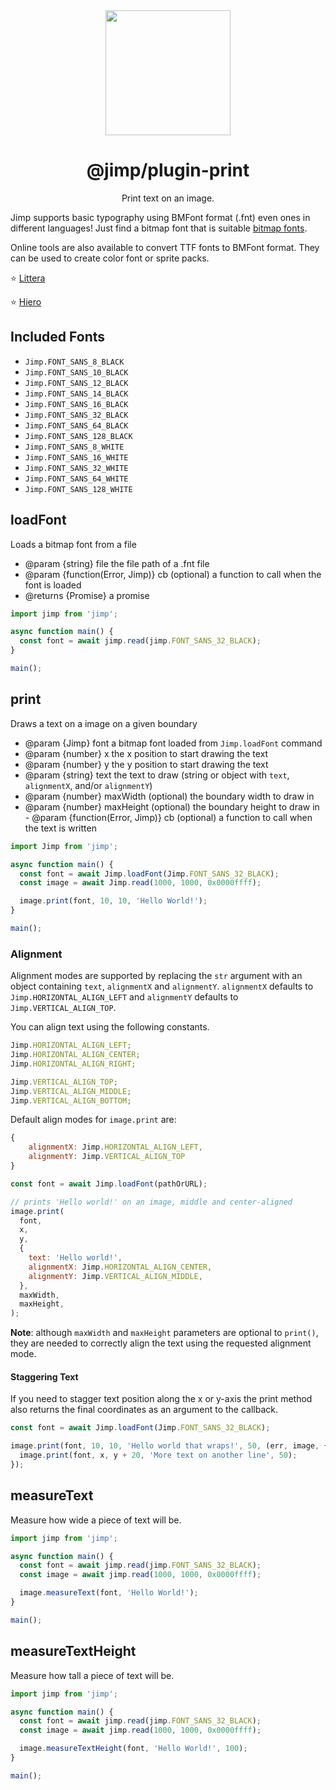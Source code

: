 <div align="center">
  <img width="200" height="200"
    src="https://s3.amazonaws.com/pix.iemoji.com/images/emoji/apple/ios-11/256/crayon.png">
  <h1>@jimp/plugin-print</h1>
  <p>Print text on an image.</p>
</div>

Jimp supports basic typography using BMFont format (.fnt) even ones in different languages! Just find a bitmap font that is suitable [bitmap fonts](https://en.wikipedia.org/wiki/Bitmap_fonts).

Online tools are also available to convert TTF fonts to BMFont format. They can be used to create color font or sprite packs.

:star: [Littera](http://kvazars.com/littera/)

:star: [Hiero](https://github.com/libgdx/libgdx/wiki/Hiero)

## Included Fonts

- `Jimp.FONT_SANS_8_BLACK`
- `Jimp.FONT_SANS_10_BLACK`
- `Jimp.FONT_SANS_12_BLACK`
- `Jimp.FONT_SANS_14_BLACK`
- `Jimp.FONT_SANS_16_BLACK`
- `Jimp.FONT_SANS_32_BLACK`
- `Jimp.FONT_SANS_64_BLACK`
- `Jimp.FONT_SANS_128_BLACK`
- `Jimp.FONT_SANS_8_WHITE`
- `Jimp.FONT_SANS_16_WHITE`
- `Jimp.FONT_SANS_32_WHITE`
- `Jimp.FONT_SANS_64_WHITE`
- `Jimp.FONT_SANS_128_WHITE`

## loadFont

Loads a bitmap font from a file

- @param {string} file the file path of a .fnt file
- @param {function(Error, Jimp)} cb (optional) a function to call when the font is loaded
- @returns {Promise} a promise

```js
import jimp from 'jimp';

async function main() {
  const font = await jimp.read(jimp.FONT_SANS_32_BLACK);
}

main();
```

## print

Draws a text on a image on a given boundary

- @param {Jimp} font a bitmap font loaded from `Jimp.loadFont` command
- @param {number} x the x position to start drawing the text
- @param {number} y the y position to start drawing the text
- @param {string} text the text to draw (string or object with `text`, `alignmentX`, and/or `alignmentY`)
- @param {number} maxWidth (optional) the boundary width to draw in
- @param {number} maxHeight (optional) the boundary height to draw in - @param {function(Error, Jimp)} cb (optional) a function to call when the text is written

```js
import Jimp from 'jimp';

async function main() {
  const font = await Jimp.loadFont(Jimp.FONT_SANS_32_BLACK);
  const image = await Jimp.read(1000, 1000, 0x0000ffff);

  image.print(font, 10, 10, 'Hello World!');
}

main();
```

### Alignment

Alignment modes are supported by replacing the `str` argument with an object containing `text`, `alignmentX` and `alignmentY`. `alignmentX` defaults to `Jimp.HORIZONTAL_ALIGN_LEFT` and `alignmentY` defaults to `Jimp.VERTICAL_ALIGN_TOP`.

You can align text using the following constants.

```js
Jimp.HORIZONTAL_ALIGN_LEFT;
Jimp.HORIZONTAL_ALIGN_CENTER;
Jimp.HORIZONTAL_ALIGN_RIGHT;

Jimp.VERTICAL_ALIGN_TOP;
Jimp.VERTICAL_ALIGN_MIDDLE;
Jimp.VERTICAL_ALIGN_BOTTOM;
```

Default align modes for `image.print` are:

```js
{
    alignmentX: Jimp.HORIZONTAL_ALIGN_LEFT,
    alignmentY: Jimp.VERTICAL_ALIGN_TOP
}
```

```js
const font = await Jimp.loadFont(pathOrURL);

// prints 'Hello world!' on an image, middle and center-aligned
image.print(
  font,
  x,
  y,
  {
    text: 'Hello world!',
    alignmentX: Jimp.HORIZONTAL_ALIGN_CENTER,
    alignmentY: Jimp.VERTICAL_ALIGN_MIDDLE,
  },
  maxWidth,
  maxHeight,
);
```

**Note**: although `maxWidth` and `maxHeight` parameters are optional to `print()`, they are needed to correctly align the text using the requested alignment mode.

#### Staggering Text

If you need to stagger text position along the x or y-axis the print method also returns the final coordinates as an argument to the callback.

```js
const font = await Jimp.loadFont(Jimp.FONT_SANS_32_BLACK);

image.print(font, 10, 10, 'Hello world that wraps!', 50, (err, image, { x, y }) => {
  image.print(font, x, y + 20, 'More text on another line', 50);
});
```

## measureText

Measure how wide a piece of text will be.

```js
import jimp from 'jimp';

async function main() {
  const font = await jimp.read(jimp.FONT_SANS_32_BLACK);
  const image = await jimp.read(1000, 1000, 0x0000ffff);

  image.measureText(font, 'Hello World!');
}

main();
```

## measureTextHeight

Measure how tall a piece of text will be.

```js
import jimp from 'jimp';

async function main() {
  const font = await jimp.read(jimp.FONT_SANS_32_BLACK);
  const image = await jimp.read(1000, 1000, 0x0000ffff);

  image.measureTextHeight(font, 'Hello World!', 100);
}

main();
```
